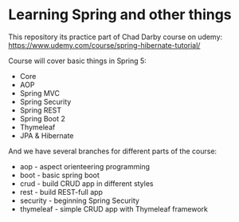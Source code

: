# Learning Spring and other things

This repository its practice part of Chad Darby course on udemy: https://www.udemy.com/course/spring-hibernate-tutorial/

Course will cover basic things in Spring 5: 
- Core 
- AOP
- Spring MVC
- Spring Security
- Spring REST
- Spring Boot 2
- Thymeleaf
- JPA & Hibernate

And we have several branches for different parts of the course:
* aop - aspect orienteering programming
* boot - basic spring boot
* crud - build CRUD app in different styles
* rest - build REST-full app
* security - beginning Spring Security
* thymeleaf - simple CRUD app with Thymeleaf framework
